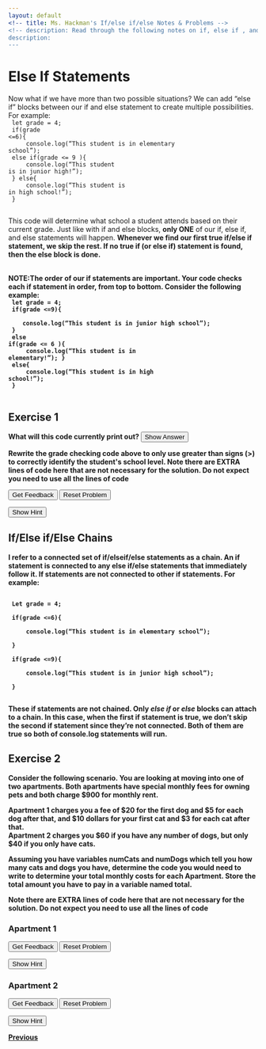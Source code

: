 ```yaml
---
layout: default
<!-- title: Ms. Hackman's If/else if/else Notes & Problems -->
<!-- description: Read through the following notes on if, else if , and else statements. Embeded in the notes are examples to try. Some of them are interactive on this site, requiring you to drag and code blocks into the right order to solve a problem. Others require you to write some code in the <a href="https://editor.p5js.org/">p5js editor</a> and then click the <i>See Answer</i> buttons to see a solution. After you've completed this, return to google classroom to do this week's assignment. -->
description:  
---
```


<!-- Function for hiding code!  -->
<script>
    function myFunction(name) {
      var x = document.getElementById(name);
      if (x.style.display === "none") {
        x.style.display = "block";
      } 
      else if(x.style.display ==="first"){
          x.style.display="none";         
      }
      else {
        x.style.display = "none";
      }
    }    
</script>
<!-- End of scripting functions! -->
    


# Else If Statements

Now what if we have more than two possible situations? We can add “else if” blocks between our if and else statement to create multiple possibilities. For example:<br>
<code>
let grade = 4;<br>
if(grade <=6){<br>
&nbsp;&nbsp;&nbsp;&nbsp;console.log(“This student is in elementary school”);<br>
else if(grade <= 9 ){<br>
&nbsp;&nbsp;&nbsp;&nbsp;console.log(“This student is in junior high!”);<br>
} else{<br>
&nbsp;&nbsp;&nbsp;&nbsp;console.log(“This student is in high school!”);<br>
}<br>
</code>

This code will determine what school a student attends based on their current grade. Just like with if and else blocks,  <b>only ONE</b>  of our if, else if, and else statements will happen. <b>Whenever we find our first true if/else if statement, we skip the rest.<b> If no true if (or else if) statement is found, then the else block is done.<br>
<br>


<b>NOTE:</b>The order of our if statements are important. Your code checks each if statement in order, from top to bottom.  Consider the following example:<br>
<code>
let grade = 4;<br>
if(grade <=9){<br>
&nbsp;&nbsp;&nbsp;&nbsp;console.log(“This student is in junior high school”);<br>
}<br>
else if(grade <= 6 ){<br>
&nbsp;&nbsp;&nbsp;&nbsp;console.log(“This student is in elementary!”); }<br>
else{<br>
&nbsp;&nbsp;&nbsp;&nbsp;console.log(“This student is in high school!”);<br>
}<br>
</code>

## Exercise 1
What will this code currently print out? 
<button onClick="myFunction('schoolanswer')"> Show Answer </button>

<div id='schoolanswer' style="display:none;" >
<i> This Code will print out <code>This student is in junior high</code> because the code is run in order from top to bottom. The first if statement is true, because grade 4 is less than 9, and so it prints out the student is in junior high. Since only one of our if/else if/else statements can be run, skip the else if and else statement.   </i><br>
</div>

Rewrite the grade checking code above to only use greater than signs (>) to correctly identify the student's school level. 
<b> Note there are EXTRA lines of code here that are not necessary for the solution. Do not expect you need to use all the lines of code </b><br>
<div id="school1-sortableTrash" class="sortable-code"></div> 
<div id="school1-sortable" class="sortable-code"></div> 
<div style="clear:both;"></div> 
<p> 
    <input id="school1-feedbackLink" value="Get Feedback" type="button" /> 
    <input id="school1-newInstanceLink" value="Reset Problem" type="button" /> 
</p> 
<script type="text/javascript"> 
(function(){
  var initial = "if(grade >9){\n" +
    "	console.log(“This student is in high school!”);\n" +
    "}\n" +
    "else if(grade > 6){\n" +
    "	console.log(“This student is in junior high!”);\n" +
    "}\n" +
    "else {\n" +
    "	console.log(“This student is in elementary school”);\n" +
    "}\n" +
    "if(grade > 6){ #distractor\n" +
    "if(grade > 0){ #distractor\n" +
    "else if(grade > 9){ #distractor\n" +
    "else if(grade > 0){ #distractor";
  var parsonsPuzzle = new ParsonsWidget({
    "sortableId": "school1-sortable",
    "max_wrong_lines": 4,
    "grader": ParsonsWidget._graders.LineBasedGrader,
    "exec_limit": 2500,
    "can_indent": true,
    "x_indent": 50,
    "lang": "en",
    "trashId": "school1-sortableTrash"
  });
  parsonsPuzzle.init(initial);
  parsonsPuzzle.shuffleLines();
  $("#school1-newInstanceLink").click(function(event){ 
      event.preventDefault(); 
      parsonsPuzzle.shuffleLines(); 
  }); 
  $("#school1-feedbackLink").click(function(event){ 
      event.preventDefault(); 
      parsonsPuzzle.getFeedback(); 
  }); 
})(); 
</script>

<button onClick="myFunction('schoolhint')"> Show Hint </button>

<div id='schoolhint' style="display:none;" >
<i> Remember there are three cases!<br>
1) The student is in elementary:  grade >0<br>
2)  The student is in junior high: grade > 6 <br>
3) The student is in high school: Grade 9 <br>
What order do we need to check these three cases so that a grade 12 student is placed in high school?</i><br>
</div>


## If/Else if/Else Chains


I refer to a connected set of if/elseif/else statements as a  chain. An if statement is connected to any else if/else statements that immediately follow it. <b>If statements are not connected to other if statements.<b> For example:<br>
    
<code>
 Let grade = 4; <br>
 if(grade <=6){<br>
 &nbsp;&nbsp;&nbsp;&nbsp;console.log(“This student is in elementary school”);<br>
 }<br>
 if(grade <=9){<br>
 &nbsp;&nbsp;&nbsp;&nbsp;console.log(“This student is in junior high school”);<br>
 }   <br>
</code>

These if statements are  <b>not<b>  chained. Only <i>else if</i> or <i>else</i> blocks can attach to a chain.  In this case, when the first if statement is true, we don’t skip the second if statement since they’re not connected.  Both of them  are true so both of console.log statements will run. 
    
## Exercise 2
Consider the following scenario. You are looking at moving into one of two apartments. Both apartments have special monthly fees for owning pets and both charge $900 for monthly rent. <br>

<b>Apartment 1</b> charges you a fee of $20 for the first dog and $5 for each dog after that, and $10 dollars for your first cat and $3 for each cat after that. <br>
<b> Apartment 2 </b>charges you $60 if you have any number of dogs, but only $40 if you only have cats. <br>

Assuming you have variables numCats and numDogs which tell you how many cats and dogs you have, determine the code you would need to write to determine your total monthly costs for each Apartment. Store the total amount you have to pay in a variable named total.

<b> Note there are EXTRA lines of code here that are not necessary for the solution. Do not expect you need to use all the lines of code </b><br>

### Apartment 1
<div id="dogs1-sortableTrash" class="sortable-code"></div> 
<div id="dogs1-sortable" class="sortable-code"></div> 
<div style="clear:both;"></div> 
<p> 
    <input id="dogs1-feedbackLink" value="Get Feedback" type="button" /> 
    <input id="dogs1-newInstanceLink" value="Reset Problem" type="button" /> 
</p> 
<script type="text/javascript"> 
(function(){
  var initial = "let total = 900;\n" +
    "if(numDogs >=1){\n" +
    "	total +=  $20 + (numDogs -1)*5;\n" +
    "}\n" +
    "if(numCats >=1){\n" +
    "	total += $10 + (numCats - 1)*3;\n" +
    "} \n" +
    "else if(numCats >=1){ #distractor\n" +
    "else if(numDogs >=1){ #distractor";
  var parsonsPuzzle = new ParsonsWidget({
    "sortableId": "dogs1-sortable",
    "max_wrong_lines": 2,
    "grader": ParsonsWidget._graders.LineBasedGrader,
    "exec_limit": 2500,
    "can_indent": true,
    "x_indent": 50,
    "lang": "en",
    "trashId": "dogs1-sortableTrash"
  });
  parsonsPuzzle.init(initial);
  parsonsPuzzle.shuffleLines();
  $("#dogs1-newInstanceLink").click(function(event){ 
      event.preventDefault(); 
      parsonsPuzzle.shuffleLines(); 
  }); 
  $("#dogs1-feedbackLink").click(function(event){ 
      event.preventDefault(); 
      parsonsPuzzle.getFeedback(); 
  }); 
})(); 
</script>

<button onClick="myFunction('doghint1')"> Show Hint </button>

<div id='doghint1' style="display:none;" >
<i> Hint: Remeber using an if and an else statement means one OR the other happens. In this situation, we pay per cat AND dog so we do not want to use an else statement. </i><br>
</div>

### Apartment 2
<div id="dogs2-sortableTrash" class="sortable-code"></div> 
<div id="dogs2-sortable" class="sortable-code"></div> 
<div style="clear:both;"></div> 
<p> 
    <input id="dogs2-feedbackLink" value="Get Feedback" type="button" /> 
    <input id="dogs2-newInstanceLink" value="Reset Problem" type="button" /> 
</p> 
<script type="text/javascript"> 
(function(){
  var initial = "let total = 900;\n" +
    "if(numDogs >=1){\n" +
    "   total += 60;\n" +
    "}\n" +
    "else if(numCats >=1){\n" +
    "	total += 40;\n" +
    "} \n" +
    "if(numCats >=1) #distractor\n" +
    "else{ #distractor";
  var parsonsPuzzle = new ParsonsWidget({
    "sortableId": "dogs2-sortable",
    "max_wrong_lines": 1,
    "grader": ParsonsWidget._graders.LineBasedGrader,
    "exec_limit": 2500,
    "can_indent": true,
    "x_indent": 50,
    "lang": "en",
    "trashId": "dogs2-sortableTrash"
  });
  parsonsPuzzle.init(initial);
  parsonsPuzzle.shuffleLines();
  $("#dogs2-newInstanceLink").click(function(event){ 
      event.preventDefault(); 
      parsonsPuzzle.shuffleLines(); 
  }); 
  $("#dogs2-feedbackLink").click(function(event){ 
      event.preventDefault(); 
      parsonsPuzzle.getFeedback(); 
  }); 
})(); 
</script>
<button onClick="myFunction('doghint2')"> Show Hint </button>

<div id='doghint2' style="display:none;" >
<i> Hint: Remeber using an if and an else statement means one OR the other happens. In this situation, we either pay the dog or the cat fee. So we only want to pay one fee or the other.  </i><br>
</div>

[Previous](./else.html)
<!-- [Next](./elseif.html) -->
